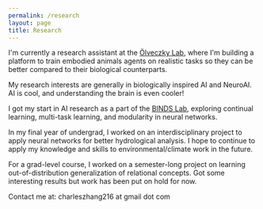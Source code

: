 ```yaml
---
permalink: /research
layout: page
title: Research
---
```


I'm currently a research assistant at the [Ölveczky Lab](https://olveczkylab.oeb.harvard.edu/), where I'm building a platform to train embodied animals agents on realistic tasks so they can be better compared to their biological counterparts. 

My research interests are generally in biologically inspired AI and NeuroAI. AI is cool, and understanding the brain is even cooler!

I got my start in AI research as a part of the [BINDS Lab](https://groups.cs.umass.edu/binds/), exploring continual learning, multi-task learning, and modularity in neural networks. 

In my final year of undergrad, I worked on an interdisciplinary project to apply neural networks for better hydrological analysis. I hope to continue to apply my knowledge and skills to environmental/climate work in the future. 

For a grad-level course, I worked on a semester-long project on learning out-of-distribution generalization of relational concepts. Got some interesting results but work has been put on hold for now.

Contact me at: charleszhang216 at gmail dot com
